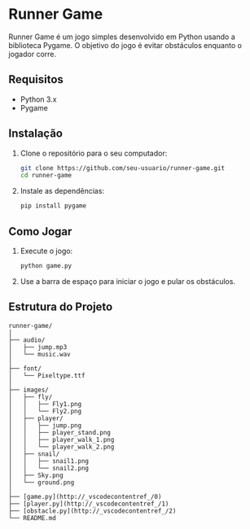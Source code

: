 # Runner Game

Runner Game é um jogo simples desenvolvido em Python usando a biblioteca Pygame. O objetivo do jogo é evitar obstáculos enquanto o jogador corre.

## Requisitos

- Python 3.x
- Pygame

## Instalação

1. Clone o repositório para o seu computador:

    ```bash
    git clone https://github.com/seu-usuario/runner-game.git
    cd runner-game
    ```

2. Instale as dependências:

    ```bash
    pip install pygame
    ```

## Como Jogar

1. Execute o jogo:

    ```bash
    python game.py
    ```

2. Use a barra de espaço para iniciar o jogo e pular os obstáculos.

## Estrutura do Projeto

```plaintext
runner-game/
│
├── audio/
│   ├── jump.mp3
│   └── music.wav
│
├── font/
│   └── Pixeltype.ttf
│
├── images/
│   ├── fly/
│   │   ├── Fly1.png
│   │   └── Fly2.png
│   ├── player/
│   │   ├── jump.png
│   │   ├── player_stand.png
│   │   ├── player_walk_1.png
│   │   └── player_walk_2.png
│   ├── snail/
│   │   ├── snail1.png
│   │   └── snail2.png
│   ├── Sky.png
│   └── ground.png
│
├── [game.py](http://_vscodecontentref_/0)
├── [player.py](http://_vscodecontentref_/1)
├── [obstacle.py](http://_vscodecontentref_/2)
└── README.md